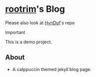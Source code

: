 # [rootrim](https://github.com/rootrim)'s Blog

Please also look at [HynDuf](https://github.com/HynDuf/hynduf.github.io)'s repo

> [!important]
> This is a demo project.

## About

- A catppuccin themed jekyll blog page.
